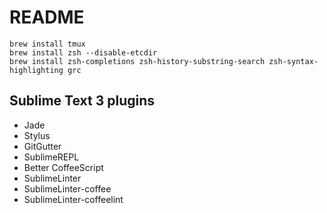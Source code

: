 # README

    brew install tmux
    brew install zsh --disable-etcdir
    brew install zsh-completions zsh-history-substring-search zsh-syntax-highlighting grc

## Sublime Text 3 plugins

* Jade
* Stylus
* GitGutter
* SublimeREPL
* Better CoffeeScript
* SublimeLinter
* SublimeLinter-coffee
* SublimeLinter-coffeelint